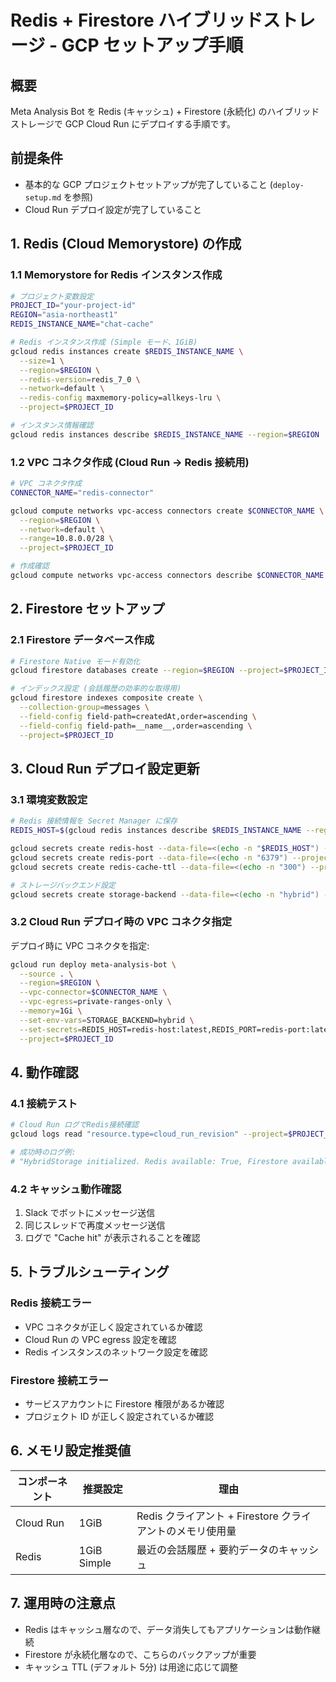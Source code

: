 # Redis + Firestore ハイブリッドストレージ - GCP セットアップ手順

## 概要
Meta Analysis Bot を Redis (キャッシュ) + Firestore (永続化) のハイブリッドストレージで GCP Cloud Run にデプロイする手順です。

## 前提条件
- 基本的な GCP プロジェクトセットアップが完了していること (`deploy-setup.md` を参照)
- Cloud Run デプロイ設定が完了していること

## 1. Redis (Cloud Memorystore) の作成

### 1.1 Memorystore for Redis インスタンス作成
```bash
# プロジェクト変数設定
PROJECT_ID="your-project-id"
REGION="asia-northeast1"
REDIS_INSTANCE_NAME="chat-cache"

# Redis インスタンス作成 (Simple モード、1GiB)
gcloud redis instances create $REDIS_INSTANCE_NAME \
  --size=1 \
  --region=$REGION \
  --redis-version=redis_7_0 \
  --network=default \
  --redis-config maxmemory-policy=allkeys-lru \
  --project=$PROJECT_ID

# インスタンス情報確認
gcloud redis instances describe $REDIS_INSTANCE_NAME --region=$REGION
```

### 1.2 VPC コネクタ作成 (Cloud Run → Redis 接続用)
```bash
# VPC コネクタ作成
CONNECTOR_NAME="redis-connector"

gcloud compute networks vpc-access connectors create $CONNECTOR_NAME \
  --region=$REGION \
  --network=default \
  --range=10.8.0.0/28 \
  --project=$PROJECT_ID

# 作成確認
gcloud compute networks vpc-access connectors describe $CONNECTOR_NAME --region=$REGION
```

## 2. Firestore セットアップ

### 2.1 Firestore データベース作成
```bash
# Firestore Native モード有効化
gcloud firestore databases create --region=$REGION --project=$PROJECT_ID

# インデックス設定 (会話履歴の効率的な取得用)
gcloud firestore indexes composite create \
  --collection-group=messages \
  --field-config field-path=createdAt,order=ascending \
  --field-config field-path=__name__,order=ascending \
  --project=$PROJECT_ID
```

## 3. Cloud Run デプロイ設定更新

### 3.1 環境変数設定
```bash
# Redis 接続情報を Secret Manager に保存
REDIS_HOST=$(gcloud redis instances describe $REDIS_INSTANCE_NAME --region=$REGION --format="value(host)")

gcloud secrets create redis-host --data-file=<(echo -n "$REDIS_HOST") --project=$PROJECT_ID
gcloud secrets create redis-port --data-file=<(echo -n "6379") --project=$PROJECT_ID
gcloud secrets create redis-cache-ttl --data-file=<(echo -n "300") --project=$PROJECT_ID

# ストレージバックエンド設定
gcloud secrets create storage-backend --data-file=<(echo -n "hybrid") --project=$PROJECT_ID
```

### 3.2 Cloud Run デプロイ時の VPC コネクタ指定
デプロイ時に VPC コネクタを指定:
```bash
gcloud run deploy meta-analysis-bot \
  --source . \
  --region=$REGION \
  --vpc-connector=$CONNECTOR_NAME \
  --vpc-egress=private-ranges-only \
  --memory=1Gi \
  --set-env-vars=STORAGE_BACKEND=hybrid \
  --set-secrets=REDIS_HOST=redis-host:latest,REDIS_PORT=redis-port:latest,REDIS_CACHE_TTL=redis-cache-ttl:latest \
  --project=$PROJECT_ID
```

## 4. 動作確認

### 4.1 接続テスト
```bash
# Cloud Run ログでRedis接続確認
gcloud logs read "resource.type=cloud_run_revision" --project=$PROJECT_ID --limit=50

# 成功時のログ例:
# "HybridStorage initialized. Redis available: True, Firestore available: True"
```

### 4.2 キャッシュ動作確認
1. Slack でボットにメッセージ送信
2. 同じスレッドで再度メッセージ送信
3. ログで "Cache hit" が表示されることを確認

## 5. トラブルシューティング

### Redis 接続エラー
- VPC コネクタが正しく設定されているか確認
- Cloud Run の VPC egress 設定を確認
- Redis インスタンスのネットワーク設定を確認

### Firestore 接続エラー  
- サービスアカウントに Firestore 権限があるか確認
- プロジェクト ID が正しく設定されているか確認

## 6. メモリ設定推奨値

| コンポーネント | 推奨設定 | 理由 |
|---------------|----------|------|
| Cloud Run | 1GiB | Redis クライアント + Firestore クライアントのメモリ使用量 |
| Redis | 1GiB Simple | 最近の会話履歴 + 要約データのキャッシュ |

## 7. 運用時の注意点

- Redis はキャッシュ層なので、データ消失してもアプリケーションは動作継続
- Firestore が永続化層なので、こちらのバックアップが重要
- キャッシュ TTL (デフォルト 5分) は用途に応じて調整
